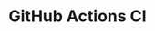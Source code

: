 # GitHub Actions CI


















































































































































































































































































































































































































































































































































































































































































































































































































































































































































































































































































































































































































































































































































































































































































































































































































































































































































































































































































































































































































































































































































































































































































































































































































































































































































































































































